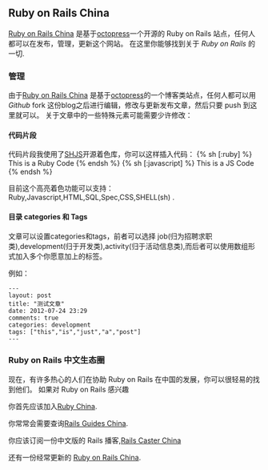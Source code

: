 ## Ruby on Rails China
[Ruby on Rails China](http://railschina.org) 是基于[octopress](http://octopress.org)一个开源的 Ruby on Rails 站点，任何人都可以在发布，管理，更新这个网站。
在这里你能够找到关于 _Ruby on Rails_ 的一切.
### 管理
由于[Ruby on Rails China](http://railschina.org) 是基于[octopress](http://octopress.org)的一个博客类站点，任何人都可以用 _Github_ fork 这份blog之后进行编辑，修改与更新发布文章，然后只要 push 到这里就可以。
关于文章中的一些特殊元素可能需要少许修改：

#### 代码片段

代码片段我使用了[SHJS](http://shjs.sourceforge.net/)开源着色库，你可以这样插入代码：
    {% sh [:ruby] %} This is a Ruby Code {% endsh %}
    {% sh [:javascript] %} This is a JS Code {% endsh %}

目前这个高亮着色功能可以支持：Ruby,Javascript,HTML,SQL,Spec,CSS,SHELL(sh) .

#### 目录 categories 和 Tags

文章可以设置categories和tags，前者可以选择 job(归为招聘求职类),development(归于开发类),activity(归于活动信息类),而后者可以使用数组形式加入多个你愿意加上的标签。

例如：

    ---
    layout: post
    title: "测试文章"
    date: 2012-07-24 23:29
    comments: true
    categories: development
    tags: ["this","is","just","a","post"]
    ---

### Ruby on Rails 中文生态圈
现在，有许多热心的人们在协助 Ruby on Rails 在中国的发展，你可以很轻易的找到他们。
如果对 Ruby on Rails 感兴趣

你首先应该加入[Ruby China](http://ruby-china.org).

你常常会需要查询[Rails Guides China](http://guides.railschina.org).

你应该订阅一份中文版的 Rails 播客,[Rails Caster China](http://railscasts-china.com/)

还有一份经常更新的 [Ruby on Rails China](http://railschina.org).
